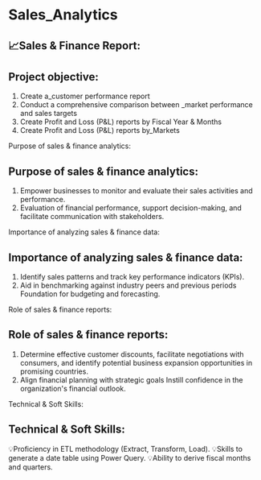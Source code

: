 # Sales_Analytics
## 📈Sales & Finance Report:
## Project objective:
1. Create a_customer performance report
2. Conduct a comprehensive comparison between _market performance and sales targets
3. Create Profit and Loss (P&L) reports by Fiscal Year & Months
4. Create Profit and Loss (P&L) reports by_Markets

Purpose of sales & finance analytics:
## Purpose of sales & finance analytics:
1. Empower businesses to monitor and evaluate their sales activities and performance.
2. Evaluation of financial performance, support decision-making, and facilitate communication with stakeholders.

Importance of analyzing sales & finance data:
## Importance of analyzing sales & finance data:
1. Identify sales patterns and track key performance indicators (KPIs).
2. Aid in benchmarking against industry peers and previous periods Foundation for budgeting and forecasting.

Role of sales & finance reports:
## Role of sales & finance reports:
1. Determine effective customer discounts, facilitate negotiations with consumers, and identify potential business expansion opportunities in promising countries.
2. Align financial planning with strategic goals Instill confidence in the organization's financial outlook.

Technical & Soft Skills:
## Technical & Soft Skills:
💡Proficiency in ETL methodology (Extract, Transform, Load).
💡Skills to generate a date table using Power Query.
💡Ability to derive fiscal months and quarters.
